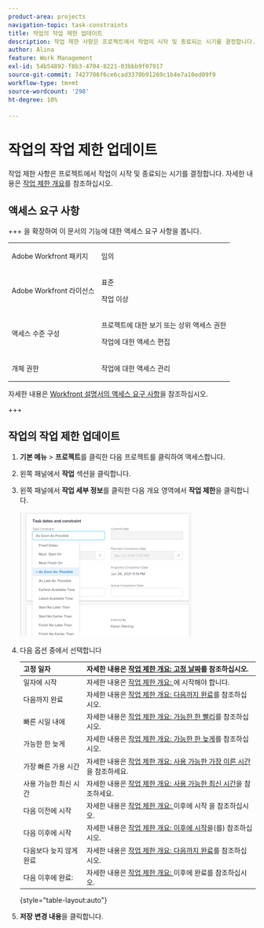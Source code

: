 ```yaml
---
product-area: projects
navigation-topic: task-constraints
title: 작업의 작업 제한 업데이트
description: 작업 제한 사항은 프로젝트에서 작업이 시작 및 종료되는 시기를 결정합니다. 자세한 내용은 작업 제한 개요를 참조하십시오.
author: Alina
feature: Work Management
exl-id: 54b54892-f8b3-4704-8221-03bbb9f07917
source-git-commit: 7427706f6ce6cad3370b91269c1b4e7a10ed09f9
workflow-type: tm+mt
source-wordcount: '298'
ht-degree: 10%

---
```


# 작업의 작업 제한 업데이트

작업 제한 사항은 프로젝트에서 작업이 시작 및 종료되는 시기를 결정합니다. 자세한 내용은 [작업 제한 개요](../../../manage-work/tasks/task-constraints/task-constraint-overview.md)를 참조하십시오.

## 액세스 요구 사항

+++ 을 확장하여 이 문서의 기능에 대한 액세스 요구 사항을 봅니다. 

<table style="table-layout:auto"> 
 <col> 
 <col> 
 <tbody> 
  <tr> 
   <td role="rowheader">Adobe Workfront 패키지</td> 
   <td> <p>임의</p> </td> 
  </tr> 
  <tr> 
   <td role="rowheader">Adobe Workfront 라이선스</td> 
   <td><p>표준</p> 
   <p>작업 이상</p> </td> 
  </tr> 
  <tr> 
   <td role="rowheader">액세스 수준 구성</td> 
   <td> <p>프로젝트에 대한 보기 또는 상위 액세스 권한</p> <p>작업에 대한 액세스 편집</p></td> 
  </tr> 
  <tr> 
   <td role="rowheader">개체 권한</td> 
   <td> <p>작업에 대한 액세스 관리</p></td> 
  </tr> 
 </tbody> 
</table>

자세한 내용은 [Workfront 설명서의 액세스 요구 사항](/help/quicksilver/administration-and-setup/add-users/access-levels-and-object-permissions/access-level-requirements-in-documentation.md)을 참조하십시오.

+++

<!--Old:

<table style="table-layout:auto"> 
 <col> 
 <col> 
 <tbody> 
  <tr> 
   <td role="rowheader">Adobe Workfront plan*</td> 
   <td> <p>Any </p> </td> 
  </tr> 
  <tr> 
   <td role="rowheader">Adobe Workfront license*</td> 
   <td> <p>Work or higher</p> </td> 
  </tr> 
  <tr> 
   <td role="rowheader">Access level configurations*</td> 
   <td> <p>View or higher access to Projects</p> <p>Edit access to Tasks</p> <p>Note: If you still don't have access, ask your Workfront administrator if they set additional restrictions in your access level. For information on how a Workfront administrator can modify your access level, see <a href="../../../administration-and-setup/add-users/configure-and-grant-access/create-modify-access-levels.md" class="MCXref xref">Create or modify custom access levels</a>.</p> </td> 
  </tr> 
  <tr> 
   <td role="rowheader">Object permissions</td> 
   <td> <p>Manage access to the task </p> <p>For information on requesting additional access, see <a href="../../../workfront-basics/grant-and-request-access-to-objects/request-access.md" class="MCXref xref">Request access to objects </a>.</p> </td> 
  </tr> 
 </tbody> 
</table>-->

## 작업의 작업 제한 업데이트

1. **기본 메뉴** > **프로젝트**&#x200B;를 클릭한 다음 프로젝트를 클릭하여 액세스합니다.
1. 왼쪽 패널에서 **작업** 섹션을 클릭합니다.
1. 왼쪽 패널에서 **작업 세부 정보**&#x200B;를 클릭한 다음 개요 영역에서 **작업 제한**&#x200B;을 클릭합니다.

   ![](assets/task-constraint-all-options-in-overview-350x254.png)

1. 다음 옵션 중에서 선택합니다

   | 고정 일자 | 자세한 내용은 [작업 제한 개요: 고정 날짜](../../../manage-work/tasks/task-constraints/fixed-dates.md)를 참조하십시오. |
   |---|---|
   | 일자에 시작 | 자세한 내용은 [작업 제한 개요: ](../../../manage-work/tasks/task-constraints/must-start-on.md)에 시작해야 합니다. |
   | 다음까지 완료 | 자세한 내용은 [작업 제한 개요: 다음까지 완료](../../../manage-work/tasks/task-constraints/must-finish-on.md)를 참조하십시오. |
   | 빠른 시일 내에 | 자세한 내용은 [작업 제한 개요: 가능한 한 빨리](../../../manage-work/tasks/task-constraints/as-soon-as-possible.md)를 참조하십시오. |
   | 가능한 한 늦게 | 자세한 내용은 [작업 제한 개요: 가능한 한 늦게](../../../manage-work/tasks/task-constraints/as-late-as-possible.md)를 참조하십시오. |
   | 가장 빠른 가용 시간 | 자세한 내용은 [작업 제한 개요: 사용 가능한 가장 이른 시간](../../../manage-work/tasks/task-constraints/earliest-available-time.md)을 참조하세요. |
   | 사용 가능한 최신 시간 | 자세한 내용은 [작업 제한 개요: 사용 가능한 최신 시간](../../../manage-work/tasks/task-constraints/latest-available-time.md)을 참조하세요. |
   | 다음 이전에 시작 | 자세한 내용은 [작업 제한 개요: ](../../../manage-work/tasks/task-constraints/start-no-later-than.md) 이후에 시작 을 참조하십시오. |
   | 다음 이후에 시작 | 자세한 내용은 [작업 제한 개요: 이후에 시작](../../../manage-work/tasks/task-constraints/start-no-earlier-than.md)을(를) 참조하십시오. |
   | 다음보다 늦지 않게 완료 | 자세한 내용은 [작업 제한 개요: 다음까지 완료](../../../manage-work/tasks/task-constraints/finish-no-later-than.md)를 참조하십시오. |
   | 다음 이후에 완료: | 자세한 내용은 [작업 제한 개요: ](../../../manage-work/tasks/task-constraints/finish-no-earlier-than.md) 이후에 완료를 참조하십시오. |

   {style="table-layout:auto"}

1. **저장** **변경 내용**&#x200B;을 클릭합니다.

 
